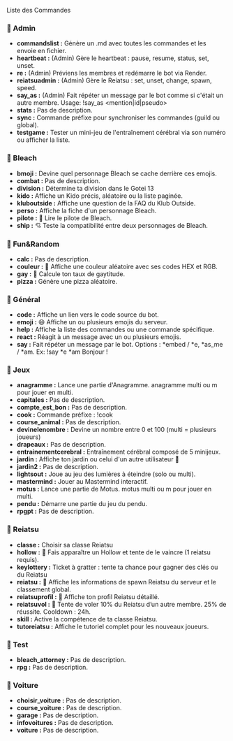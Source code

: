 Liste des Commandes

### 📂 Admin
- **commandslist :** Génère un .md avec toutes les commandes et les envoie en fichier.
- **heartbeat :** (Admin) Gère le heartbeat : pause, resume, status, set, unset.
- **re :** (Admin) Préviens les membres et redémarre le bot via Render.
- **reiatsuadmin :** (Admin) Gère le Reiatsu : set, unset, change, spawn, speed.
- **say_as :** (Admin) Fait répéter un message par le bot comme si c'était un autre membre.
Usage: !say_as <mention|id|pseudo> <message>
- **stats :** Pas de description.
- **sync :** Commande préfixe pour synchroniser les commandes (guild ou global).
- **testgame :** Tester un mini-jeu de l'entraînement cérébral via son numéro ou afficher la liste.

### 📂 Bleach
- **bmoji :** Devine quel personnage Bleach se cache derrière ces emojis.
- **combat :** Pas de description.
- **division :** Détermine ta division dans le Gotei 13
- **kido :** Affiche un Kido précis, aléatoire ou la liste paginée.
- **kluboutside :** Affiche une question de la FAQ du Klub Outside.
- **perso :** Affiche la fiche d'un personnage Bleach.
- **pilote :** 📖 Lire le pilote de Bleach.
- **ship :** 💘 Teste la compatibilité entre deux personnages de Bleach.

### 📂 Fun&Random
- **calc :** Pas de description.
- **couleur :** 🎨 Affiche une couleur aléatoire avec ses codes HEX et RGB.
- **gay :** 🌈 Calcule ton taux de gaytitude.
- **pizza :** Génère une pizza aléatoire.

### 📂 Général
- **code :** Affiche un lien vers le code source du bot.
- **emoji :** 😄 Affiche un ou plusieurs emojis du serveur.
- **help :** Affiche la liste des commandes ou une commande spécifique.
- **react :** Réagit à un message avec un ou plusieurs emojis.
- **say :** Fait répéter un message par le bot. Options : *embed / *e, *as_me / *am. Ex: !say *e *am Bonjour !

### 📂 Jeux
- **anagramme :** Lance une partie d'Anagramme. anagramme multi ou m pour jouer en multi.
- **capitales :** Pas de description.
- **compte_est_bon :** Pas de description.
- **cook :** Commande préfixe : !cook <recette>
- **course_animal :** Pas de description.
- **devinelenombre :** Devine un nombre entre 0 et 100 (multi = plusieurs joueurs)
- **drapeaux :** Pas de description.
- **entrainementcerebral :** Entraînement cérébral composé de 5 minijeux.
- **jardin :** Affiche ton jardin ou celui d'un autre utilisateur 🌱
- **jardin2 :** Pas de description.
- **lightsout :** Joue au jeu des lumières à éteindre (solo ou multi).
- **mastermind :** Jouer au Mastermind interactif.
- **motus :** Lance une partie de Motus. motus multi ou m pour jouer en multi.
- **pendu :** Démarre une partie du jeu du pendu.
- **rpgpt :** Pas de description.

### 📂 Reiatsu
- **classe :** Choisir sa classe Reiatsu
- **hollow :** 👹 Fais apparaître un Hollow et tente de le vaincre (1 reiatsu requis).
- **keylottery :** Ticket à gratter : tente ta chance pour gagner des clés ou du Reiatsu
- **reiatsu :** 💠 Affiche les informations de spawn Reiatsu du serveur et le classement global.
- **reiatsuprofil :** 💠 Affiche ton profil Reiatsu détaillé.
- **reiatsuvol :** 💠 Tente de voler 10% du Reiatsu d’un autre membre. 25% de réussite. Cooldown : 24h.
- **skill :** Active la compétence de ta classe Reiatsu.
- **tutoreiatsu :** Affiche le tutoriel complet pour les nouveaux joueurs.

### 📂 Test
- **bleach_attorney :** Pas de description.
- **rpg :** Pas de description.

### 📂 Voiture
- **choisir_voiture :** Pas de description.
- **course_voiture :** Pas de description.
- **garage :** Pas de description.
- **infovoitures :** Pas de description.
- **voiture :** Pas de description.
